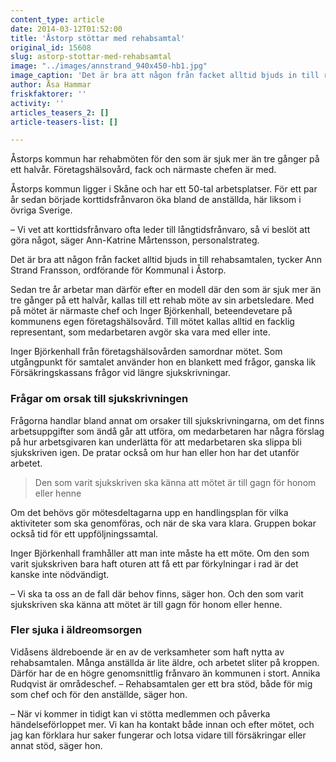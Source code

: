 ```yaml
---
content_type: article
date: 2014-03-12T01:52:00
title: 'Åstorp stöttar med rehabsamtal'
original_id: 15608
slug: astorp-stottar-med-rehabsamtal
image: "../images/annstrand_940x450-hb1.jpg"
image_caption: 'Det är bra att någon från facket alltid bjuds in till rehabsamtalen, tycker Ann Strand Fransson, ordförande för Kommunal i Åstorp.'
author: Åsa Hammar
friskfaktorer: ''
activity: ''
articles_teasers_2: []
article-teasers-list: []

---
```


Åstorps kommun har rehabmöten för den som är sjuk mer än tre gånger på ett halvår. Företagshälsovård, fack och närmaste chefen är med.

Åstorps kommun ligger i Skåne och har ett 50-tal arbetsplatser. För ett par år sedan började korttidsfrånvaron öka bland de anställda, här liksom i övriga Sverige.

– Vi vet att korttidsfrånvaro ofta leder till långtidsfrånvaro, så vi beslöt att göra något, säger Ann-Katrine Mårtensson, personalstrateg.

Det är bra att någon från facket alltid bjuds in till rehabsamtalen, tycker Ann Strand Fransson, ordförande för Kommunal i Åstorp.

Sedan tre år arbetar man därför efter en modell där den som är sjuk mer än tre gånger på ett halvår, kallas till ett rehab möte av sin arbetsledare. Med på mötet är närmaste chef och Inger Björkenhall, beteendevetare på kommunens egen företagshälsovård. Till mötet kallas alltid en facklig representant, som medarbetaren avgör ska vara med eller inte.

Inger Björkenhall från företagshälsovården samordnar mötet. Som utgångpunkt för samtalet använder hon en blankett med frågor, ganska lik Försäkringskassans frågor vid längre sjukskrivningar.

### Frågar om orsak till sjukskrivningen

Frågorna handlar bland annat om orsaker till sjukskrivningarna, om det finns arbetsuppgifter som ändå går att utföra, om medarbetaren har några förslag på hur arbetsgivaren kan underlätta för att medarbetaren ska slippa bli sjukskriven igen. De pratar också om hur han eller hon har det utanför arbetet.

> Den som varit sjukskriven ska känna att mötet är till gagn för honom eller henne

Om det behövs gör mötesdeltagarna upp en handlingsplan för vilka aktiviteter som ska genomföras, och när de ska vara klara. Gruppen bokar också tid för ett uppföljningssamtal.

Inger Björkenhall framhåller att man inte måste ha ett möte. Om den som varit sjukskriven bara haft oturen att få ett par förkylningar i rad är det kanske inte nödvändigt.

– Vi ska ta oss an de fall där behov finns, säger hon. Och den som varit sjukskriven ska känna att mötet är till gagn för honom eller henne.

### Fler sjuka i äldreomsorgen

Vidåsens äldreboende är en av de verksamheter som haft nytta av rehabsamtalen. Många anställda är lite äldre, och arbetet sliter på kroppen. Därför har de en högre genomsnittlig frånvaro än kommunen i stort. Annika Rudqvist är områdeschef. – Rehabsamtalen ger ett bra stöd, både för mig som chef och för den anställde, säger hon.

– När vi kommer in tidigt kan vi stötta medlemmen och påverka händelseförloppet mer. Vi kan ha kontakt både innan och efter mötet, och jag kan förklara hur saker fungerar och lotsa vidare till försäkringar eller annat stöd, säger hon.

